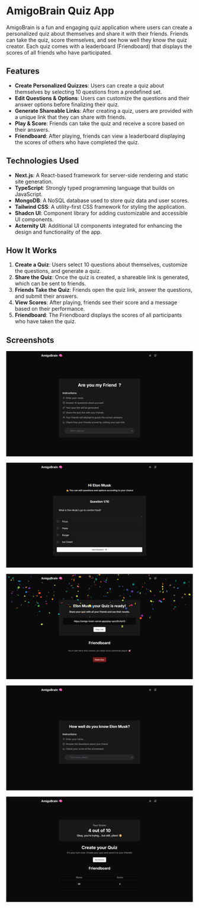 # AmigoBrain Quiz App

AmigoBrain is a fun and engaging quiz application where users can create a personalized quiz about themselves and share it with their friends. Friends can take the quiz, score themselves, and see how well they know the quiz creator. Each quiz comes with a leaderboard (Friendboard) that displays the scores of all friends who have participated.

## Features

- **Create Personalized Quizzes**: Users can create a quiz about themselves by selecting 10 questions from a predefined set.
- **Edit Questions & Options**: Users can customize the questions and their answer options before finalizing their quiz.
- **Generate Shareable Links**: After creating a quiz, users are provided with a unique link that they can share with friends.
- **Play & Score**: Friends can take the quiz and receive a score based on their answers.
- **Friendboard**: After playing, friends can view a leaderboard displaying the scores of others who have completed the quiz.

## Technologies Used

- **Next.js**: A React-based framework for server-side rendering and static site generation.
- **TypeScript**: Strongly typed programming language that builds on JavaScript.
- **MongoDB**: A NoSQL database used to store quiz data and user scores.
- **Tailwind CSS**: A utility-first CSS framework for styling the application.
- **Shadcn UI**: Component library for adding customizable and accessible UI components.
- **Acternity UI**: Additional UI components integrated for enhancing the design and functionality of the app.

## How It Works

1. **Create a Quiz**: Users select 10 questions about themselves, customize the questions, and generate a quiz.
2. **Share the Quiz**: Once the quiz is created, a shareable link is generated, which can be sent to friends.
3. **Friends Take the Quiz**: Friends open the quiz link, answer the questions, and submit their answers.
4. **View Scores**: After playing, friends see their score and a message based on their performance.
5. **Friendboard**: The Friendboard displays the scores of all participants who have taken the quiz.

## Screenshots

![](/public/amigo-brain/image_1.png)

![](/public/amigo-brain/image_2.png)

![](/public/amigo-brain/image_3.png)

![](/public/amigo-brain/image_4.png)

![](/public/amigo-brain/image_5.png)
